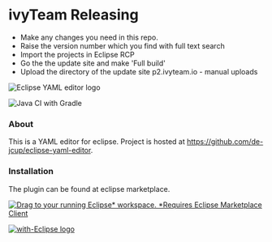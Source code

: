 # ivyTeam Releasing

- Make any changes you need in this repo.
- Raise the version number which you find with full text search
- Import the projects in Eclipse RCP
- Go the the update site and make 'Full build'
- Upload the directory of the update site p2.ivyteam.io - manual uploads

![Eclipse YAML editor logo](https://github.com/de-jcup/eclipse-yaml-editor/raw/master/yamleditor-plugin/icons/yaml-editor-logo.png "Eclipse YAML editor")

![Java CI with Gradle](https://github.com/de-jcup/eclipse-yaml-editor/workflows/Java%20CI%20with%20Gradle/badge.svg)
### About
This is a YAML editor for eclipse. Project is hosted at https://github.com/de-jcup/eclipse-yaml-editor.

### Installation
The plugin can be found at eclipse marketplace.

[![Drag to your running Eclipse* workspace. *Requires Eclipse Marketplace Client](https://marketplace.eclipse.org/sites/all/themes/solstice/public/images/marketplace/btn-install.png)](http://marketplace.eclipse.org/marketplace-client-intro?mpc_install=4101183 "Drag to your running Eclipse* workspace. *Requires Eclipse Marketplace Client")

<a href="http://with-eclipse.github.io/" target="_blank">
<img alt="with-Eclipse logo" src="http://with-eclipse.github.io/with-eclipse-0.jpg" />
</a>
